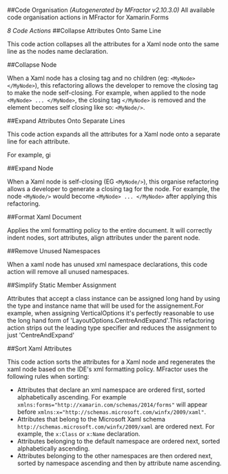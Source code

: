 ##Code Organisation
*(Autogenerated by MFractor v2.10.3.0)*
All available code organisation actions in MFractor for Xamarin.Forms

*8 Code Actions*
##Collapse Attributes Onto Same Line

This code action collapses all the attributes for a Xaml node onto the same line as the nodes name declaration.

##Collapse Node

When a Xaml node has a closing tag and no children (eg: `<MyNode> </MyNode>`), this refactoring allows the developer to remove the closing tag to make the node self-closing. For example, when applied to the node `<MyNode> ... </MyNode>`, the closing tag `</MyNode>` is removed and the element becomes self closing like so: `<MyNode/>`.

##Expand Attributes Onto Separate Lines

This code action expands all the attributes for a Xaml node onto a separate line for each attribute.

For example, gi

##Expand Node

When a Xaml node is self-closing (EG `<MyNode/>`), this organise refactoring allows a developer to generate a closing tag for the node. For example, the node `<MyNode/>` would become `<MyNode> ... </MyNode>` after applying this refactoring.

##Format Xaml Document

Applies the xml formatting policy to the entire document. It will correctly indent nodes, sort attributes, align attributes under the parent node.

##Remove Unused Namespaces

When a xaml node has unused xml namespace declarations, this code action will remove all unused namespaces.

##Simplify Static Member Assignment

Attributes that accept a class instance can be assigned long hand by using the type and instance name that will be used for the assignement.For example, when assigning VerticalOptions it's perfectly reasonable to use the long hand form of 'LayoutOptions.CentreAndExpand'.This refactoring action strips out the leading type specifier and reduces the assignment to just 'CentreAndExpand'

##Sort Xaml Attributes

This code action sorts the attributes for a Xaml node and regenerates the xaml node based on the IDE's xml formatting policy.
MFractor uses the following rules when sorting:

 * Attributes that declare an xml namespace are ordered first, sorted alphabetically ascending. For example `xmlns:forms="http://xamarin.com/schemas/2014/forms"` will appear before `xmlns:x="http://schemas.microsoft.com/winfx/2009/xaml"`.
 * Attributes that belong to the Microsoft Xaml schema `http://schemas.microsoft.com/winfx/2009/xaml` are ordered next. For example, the `x:Class` or `x:Name` declaration.
 * Attributes belonging to the default namespace are ordered next, sorted alphabetically ascending.
 * Attributes belonging to the other namespaces are then ordered next, sorted by namespace ascending and then by attribute name ascending.


